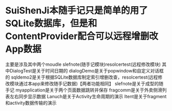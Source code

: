 # SuiShenJi本随手记只是简单的用了SQLite数据库，但是和ContentProvider配合可以远程增删改App数据
主要是涉及其中两个moudle
slefnote(随手记模块)resolcertest(远程修改模块)
其中DialogTest是关于时间日期的
dialogDemo是关于popwindow和自定义对话框的
sqldemo2是关于根据SQLite数据库制定索引增删改查，resolcertest(远程修改模块通过本app来修改随手记数据)【两者功能相同】
slefnote是关于成型的随手记
myapplication是关于两个页面数据跳转并保存
fragcomm是关于外卖侧滑列表左右同步显示数据
Lanuch是关于Activity生命周期的演示
Itent是关于fragment和activity数据传输的演示
